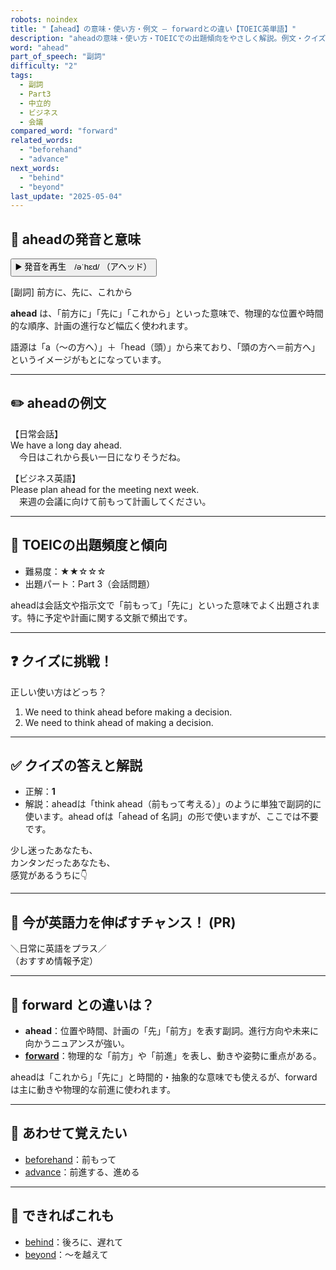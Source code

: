 ```yaml
---
robots: noindex
title: "【ahead】の意味・使い方・例文 ― forwardとの違い【TOEIC英単語】"
description: "aheadの意味・使い方・TOEICでの出題傾向をやさしく解説。例文・クイズ付きでforwardとの違いもわかりやすく学べます。"
word: "ahead"
part_of_speech: "副詞"
difficulty: "2"
tags:
  - 副詞
  - Part3
  - 中立的
  - ビジネス
  - 会議
compared_word: "forward"
related_words:
  - "beforehand"
  - "advance"
next_words:
  - "behind"
  - "beyond"
last_update: "2025-05-04"
---
```


## 🔰 aheadの発音と意味

<button class="play-audio" onclick="playTTS('ahead')">
  <span class="play-audio-main">
    ▶️ 発音を再生　/əˈhɛd/
  </span>
  <span class="play-audio-sub">
    （アヘッド）
  </span>
</button>

[副詞] 前方に、先に、これから

**ahead** は、「前方に」「先に」「これから」といった意味で、物理的な位置や時間的な順序、計画の進行など幅広く使われます。

語源は「a（～の方へ）」＋「head（頭）」から来ており、「頭の方へ＝前方へ」というイメージがもとになっています。

---

## ✏️ aheadの例文

【日常会話】  
We have a long day ahead.  
　今日はこれから長い一日になりそうだね。

【ビジネス英語】  
Please plan ahead for the meeting next week.  
　来週の会議に向けて前もって計画してください。

---

## 🎯 TOEICの出題頻度と傾向

- 難易度：★★☆☆☆
- 出題パート：Part 3（会話問題）

aheadは会話文や指示文で「前もって」「先に」といった意味でよく出題されます。特に予定や計画に関する文脈で頻出です。

---

## ❓ クイズに挑戦！

正しい使い方はどっち？

1. We need to think ahead before making a decision.  
2. We need to think ahead of making a decision.

---

## ✅ クイズの答えと解説

- 正解：**1**
- 解説：aheadは「think ahead（前もって考える）」のように単独で副詞的に使います。ahead ofは「ahead of 名詞」の形で使いますが、ここでは不要です。

少し迷ったあなたも、  
カンタンだったあなたも、  
感覚があるうちに👇️

---

## 🚀 今が英語力を伸ばすチャンス！ (PR)

<div class="info-center">
＼日常に英語をプラス／<br>  
（おすすめ情報予定）
</div>

---

## 🤔  forward との違いは？

- **ahead**：位置や時間、計画の「先」「前方」を表す副詞。進行方向や未来に向かうニュアンスが強い。
- **[forward](/forward)**：物理的な「前方」や「前進」を表し、動きや姿勢に重点がある。

aheadは「これから」「先に」と時間的・抽象的な意味でも使えるが、forwardは主に動きや物理的な前進に使われます。

---

## 🧩 あわせて覚えたい

- [beforehand](/beforehand)：前もって
- [advance](/advance)：前進する、進める

---

## 📖 できればこれも

- [behind](/behind)：後ろに、遅れて
- [beyond](/beyond)：～を越えて

<!-- cvid: aid25_bid23 -->
